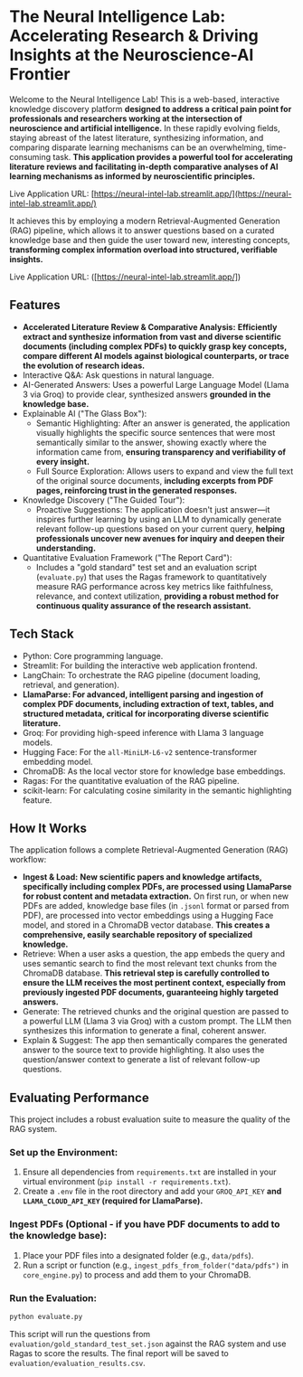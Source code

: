 # The Neural Intelligence Lab: Accelerating Research & Driving Insights at the Neuroscience-AI Frontier

Welcome to the Neural Intelligence Lab! This is a web-based, interactive knowledge discovery platform **designed to address a critical pain point for professionals and researchers working at the intersection of neuroscience and artificial intelligence.** In these rapidly evolving fields, staying abreast of the latest literature, synthesizing information, and comparing disparate learning mechanisms can be an overwhelming, time-consuming task. **This application provides a powerful tool for accelerating literature reviews and facilitating in-depth comparative analyses of AI learning mechanisms as informed by neuroscientific principles.**


Live Application URL: [https://neural-intel-lab.streamlit.app/](https://neural-intel-lab.streamlit.app/)

It achieves this by employing a modern Retrieval-Augmented Generation (RAG) pipeline, which allows it to answer questions based on a curated knowledge base and then guide the user toward new, interesting concepts, **transforming complex information overload into structured, verifiable insights.**

Live Application URL: ([https://neural-intel-lab.streamlit.app/])

## Features

* **Accelerated Literature Review & Comparative Analysis:** **Efficiently extract and synthesize information from vast and diverse scientific documents (including complex PDFs) to quickly grasp key concepts, compare different AI models against biological counterparts, or trace the evolution of research ideas.**
* Interactive Q&A: Ask questions in natural language.
* AI-Generated Answers: Uses a powerful Large Language Model (Llama 3 via Groq) to provide clear, synthesized answers **grounded in the knowledge base.**
* Explainable AI ("The Glass Box"):
    * Semantic Highlighting: After an answer is generated, the application visually highlights the specific source sentences that were most semantically similar to the answer, showing exactly where the information came from, **ensuring transparency and verifiability of every insight.**
    * Full Source Exploration: Allows users to expand and view the full text of the original source documents, **including excerpts from PDF pages, reinforcing trust in the generated responses.**
* Knowledge Discovery ("The Guided Tour"):
    * Proactive Suggestions: The application doesn't just answer—it inspires further learning by using an LLM to dynamically generate relevant follow-up questions based on your current query, **helping professionals uncover new avenues for inquiry and deepen their understanding.**
* Quantitative Evaluation Framework ("The Report Card"):
    * Includes a "gold standard" test set and an evaluation script (`evaluate.py`) that uses the Ragas framework to quantitatively measure RAG performance across key metrics like faithfulness, relevance, and context utilization, **providing a robust method for continuous quality assurance of the research assistant.**

## Tech Stack

* Python: Core programming language.
* Streamlit: For building the interactive web application frontend.
* LangChain: To orchestrate the RAG pipeline (document loading, retrieval, and generation).
* **LlamaParse: For advanced, intelligent parsing and ingestion of complex PDF documents, including extraction of text, tables, and structured metadata, critical for incorporating diverse scientific literature.**
* Groq: For providing high-speed inference with Llama 3 language models.
* Hugging Face: For the `all-MiniLM-L6-v2` sentence-transformer embedding model.
* ChromaDB: As the local vector store for knowledge base embeddings.
* Ragas: For the quantitative evaluation of the RAG pipeline.
* scikit-learn: For calculating cosine similarity in the semantic highlighting feature.

## How It Works

The application follows a complete Retrieval-Augmented Generation (RAG) workflow:

* **Ingest & Load:** **New scientific papers and knowledge artifacts, specifically including complex PDFs, are processed using LlamaParse for robust content and metadata extraction.** On first run, or when new PDFs are added, knowledge base files (in `.jsonl` format or parsed from PDF), are processed into vector embeddings using a Hugging Face model, and stored in a ChromaDB vector database. **This creates a comprehensive, easily searchable repository of specialized knowledge.**
* Retrieve: When a user asks a question, the app embeds the query and uses semantic search to find the most relevant text chunks from the ChromaDB database. **This retrieval step is carefully controlled to ensure the LLM receives the most pertinent context, especially from previously ingested PDF documents, guaranteeing highly targeted answers.**
* Generate: The retrieved chunks and the original question are passed to a powerful LLM (Llama 3 via Groq) with a custom prompt. The LLM then synthesizes this information to generate a final, coherent answer.
* Explain & Suggest: The app then semantically compares the generated answer to the source text to provide highlighting. It also uses the question/answer context to generate a list of relevant follow-up questions.

## Evaluating Performance

This project includes a robust evaluation suite to measure the quality of the RAG system.

### Set up the Environment:

1. Ensure all dependencies from `requirements.txt` are installed in your virtual environment (`pip install -r requirements.txt`).
2. Create a `.env` file in the root directory and add your `GROQ_API_KEY` **and `LLAMA_CLOUD_API_KEY` (required for LlamaParse).**

### Ingest PDFs (Optional - if you have PDF documents to add to the knowledge base):

1. Place your PDF files into a designated folder (e.g., `data/pdfs`).
2. Run a script or function (e.g., `ingest_pdfs_from_folder("data/pdfs")` in `core_engine.py`) to process and add them to your ChromaDB.

### Run the Evaluation:

```bash
python evaluate.py
```

This script will run the questions from `evaluation/gold_standard_test_set.json` against the RAG system and use Ragas to score the results. The final report will be saved to `evaluation/evaluation_results.csv`.